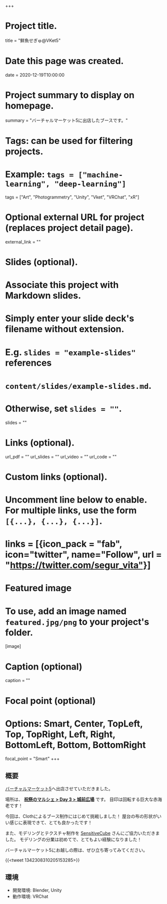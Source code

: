 +++
# Project title.
title = "鮮魚せぎゅ@VKet5"

# Date this page was created.
date = 2020-12-19T10:00:00

# Project summary to display on homepage.
summary = "バーチャルマーケット5に出店したブースです。"

# Tags: can be used for filtering projects.
# Example: `tags = ["machine-learning", "deep-learning"]`
tags = ["Art", "Photogrammetry", "Unity", "Vket", "VRChat", "xR"]

# Optional external URL for project (replaces project detail page).
external_link = ""

# Slides (optional).
#   Associate this project with Markdown slides.
#   Simply enter your slide deck's filename without extension.
#   E.g. `slides = "example-slides"` references 
#   `content/slides/example-slides.md`.
#   Otherwise, set `slides = ""`.
slides = ""

# Links (optional).
url_pdf = ""
url_slides = ""
url_video = ""
url_code = ""

# Custom links (optional).
#   Uncomment line below to enable. For multiple links, use the form `[{...}, {...}, {...}]`.
# links = [{icon_pack = "fab", icon="twitter", name="Follow", url = "https://twitter.com/segur_vita"}]

# Featured image
# To use, add an image named `featured.jpg/png` to your project's folder. 
[image]
  # Caption (optional)
  caption = ""

  # Focal point (optional)
  # Options: Smart, Center, TopLeft, Top, TopRight, Left, Right, BottomLeft, Bottom, BottomRight
  focal_point = "Smart"
+++



## 概要

[バーチャルマーケット5](https://www.v-market.work/v5/catalog/circle/2354)へ出店させていただきました。

場所は、 [**祝祭のマルシェ > Day 3 > 城前広場**](https://www.v-market.work/v5/catalog/world/24/3) です。
目印は回転する巨大な赤海老です！

今回は、Clothによるブース制作にはじめて挑戦しました！
屋台の布の形状がいい感じに表現できて、とても良かったです！

また、モデリングとテクスチャ制作を [SensitiveCube](https://twitter.com/onCube_jp) さんにご協力いただきました。
モデリングの分業は初めてで、とてもよい経験になりました！

バーチャルマーケット5にお越しの際は、ぜひ立ち寄ってみてください。

{{<tweet 1342308310205153285>}}


## 環境

- 開発環境: Blender, Unity
- 動作環境: VRChat


